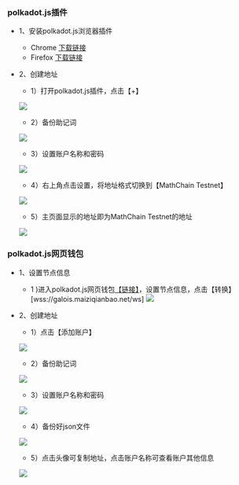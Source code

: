 ### polkadot.js插件

- 1、安装polkadot.js浏览器插件

    - Chrome [下载链接](https://chrome.google.com/webstore/detail/polkadot%7Bjs%7D-extension/mopnmbcafieddcagagdcbnhejhlodfdd?hl=en)
    - Firefox [下载链接](https://addons.mozilla.org/en-US/firefox/addon/polkadot-js-extension/)

- 2、创建地址

    - 1）打开polkadot.js插件，点击【+】

    ![](/images/tut_create_address/1_1.png)
    - 2）备份助记词

    ![](/images/tut_create_address/1_2.png)
    - 3）设置账户名称和密码

    ![](/images/tut_create_address/1_3.png)
    - 4）右上角点击设置，将地址格式切换到【MathChain Testnet】

    ![](/images/tut_create_address/1_4.png)
    - 5）主页面显示的地址即为MathChain Testnet的地址

    ![](/images/tut_create_address/1_5.png)

### polkadot.js网页钱包

- 1、设置节点信息

    - 1 )进入polkadot.js网页钱包[【链接】](https://polkadot.js.org/apps/#/accounts)，设置节点信息，点击【转换】[wss://galois.maiziqianbao.net/ws]
    ![](/images/tut_create_address/2_1.png)

- 2、创建地址

    - 1）点击【添加账户】

    ![](/images/tut_create_address/2_2.png)
    - 2）备份助记词

    ![](/images/tut_create_address/2_3.png)
    - 3）设置账户名称和密码

    ![](/images/tut_create_address/2_4.png)
    - 4）备份好json文件

    ![](/images/tut_create_address/2_5.png)
    - 5）点击头像可复制地址，点击账户名称可查看账户其他信息

    ![](/images/tut_create_address/2_6.png)